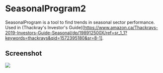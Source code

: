 # SeasonalProgram2

SeasonalProgram is a tool to find trends in seasonal sector performance. Used in (Thackray's Investor's Guide)[https://www.amazon.ca/Thackrays-2019-Investors-Guide-Seasonal/dp/198912500X/ref=sr_1_1?keywords=thackrays&qid=1572395180&sr=8-1].

## Screenshot
![](https://user-images.githubusercontent.com/13714501/67819099-2a159880-fa8a-11e9-8865-458cee4926b9.png)

